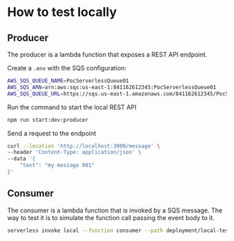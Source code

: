 # How to test locally

## Producer

The producer is a lambda function that exposes a REST API endpoint.

Create a `.env` with the SQS configuration:

```sh
AWS_SQS_QUEUE_NAME=PocServerlessQueue01
AWS_SQS_ARN=arn:aws:sqs:us-east-1:841162612345:PocServerlessQueue01
AWS_SQS_QUEUE_URL=https://sqs.us-east-1.amazonaws.com/841162612345/PocServerlessQueue01
```

Run the command to start the local REST API

```sh
npm run start:dev:producer
```

Send a request to the endpoint

```sh
curl --location 'http://localhost:3000/message' \
--header 'Content-Type: application/json' \
--data '{
    "text": "my message 001"
}'
```

## Consumer

The consumer is a lambda function that is invoked by a SQS message. The way to test it is to simulate the function call passing the event body to it.

```sh
serverless invoke local --function consumer --path deployment/local-test/consumer.data.json
```
